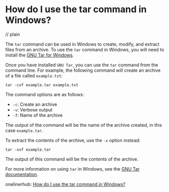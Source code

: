 # How do I use the tar command in Windows?
// plain

The `tar` command can be used in Windows to create, modify, and extract files from an archive. To use the `tar` command in Windows, you will need to install the [GNU Tar for Windows](https://www.gnu.org/software/tar/).

Once you have installed `GNU Tar`, you can use the `tar` command from the command line. For example, the following command will create an archive of a file called `example.txt`:

```
tar -cvf example.tar example.txt
```

The command options are as follows:

* `-c`: Create an archive
* `-v`: Verbose output
* `-f`: Name of the archive

The output of the command will be the name of the archive created, in this case `example.tar`.

To extract the contents of the archive, use the `-x` option instead:

```
tar -xvf example.tar
```

The output of this command will be the contents of the archive.

For more information on using `tar` in Windows, see the [GNU Tar documentation](https://www.gnu.org/software/tar/manual/html_node/tar_45.html).

onelinerhub: [How do I use the tar command in Windows?](https://onelinerhub.com/cli-tar/how-do-i-use-the-tar-command-in-windows)
